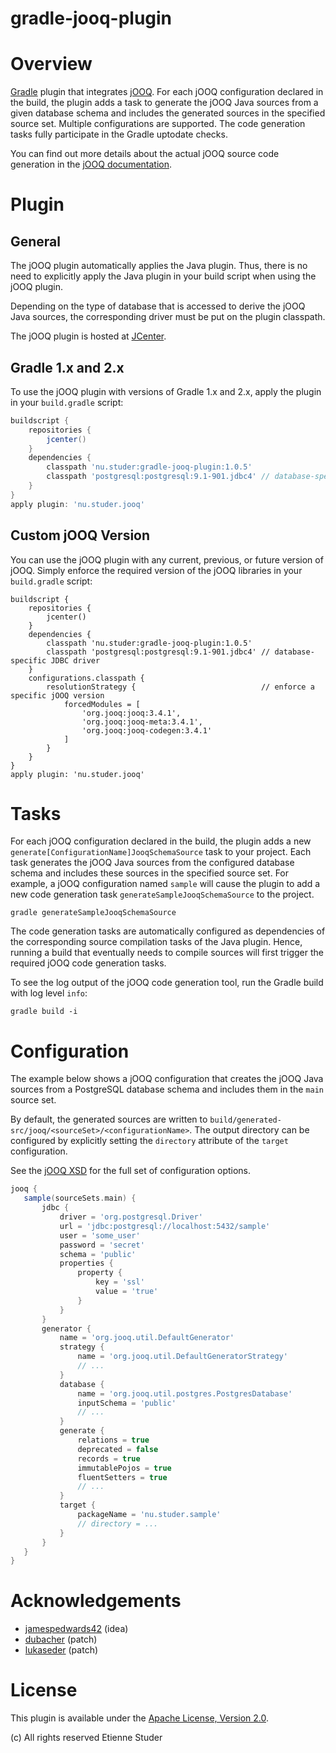 gradle-jooq-plugin
==================

# Overview
[Gradle](http://www.gradle.org) plugin that integrates [jOOQ](http://www.jooq.org). For each jOOQ configuration declared 
in the build, the plugin adds a task to generate the jOOQ Java sources from a given database schema and includes the
generated sources in the specified source set. Multiple configurations are supported. The code generation tasks fully 
participate in the Gradle uptodate checks.

You can find out more details about the actual jOOQ source code generation in the
[jOOQ documentation](http://www.jooq.org/doc/latest/manual/code-generation).

# Plugin

## General
The jOOQ plugin automatically applies the Java plugin. Thus, there is no need to explicitly apply the Java plugin in
your build script when using the jOOQ plugin.

Depending on the type of database that is accessed to derive the jOOQ Java sources, the corresponding driver must
be put on the plugin classpath.

The jOOQ plugin is hosted at [JCenter](https://bintray.com/etienne/gradle-plugins/nu.studer.jooq).

## Gradle 1.x and 2.x
To use the jOOQ plugin with versions of Gradle 1.x and 2.x, apply the plugin in your `build.gradle` script:

```groovy
buildscript {
    repositories {
        jcenter()
    }
    dependencies {
        classpath 'nu.studer:gradle-jooq-plugin:1.0.5'
        classpath 'postgresql:postgresql:9.1-901.jdbc4' // database-specific JDBC driver
    }
}
apply plugin: 'nu.studer.jooq'
```

## Custom jOOQ Version
You can use the jOOQ plugin with any current, previous, or future version of jOOQ. Simply enforce the required version of the jOOQ libraries in your `build.gradle` script:
```
buildscript {
    repositories {
        jcenter()
    }
    dependencies {
        classpath 'nu.studer:gradle-jooq-plugin:1.0.5'
        classpath 'postgresql:postgresql:9.1-901.jdbc4' // database-specific JDBC driver
    }
    configurations.classpath {
        resolutionStrategy {                            // enforce a specific jOOQ version
            forcedModules = [
                'org.jooq:jooq:3.4.1',
                'org.jooq:jooq-meta:3.4.1',
                'org.jooq:jooq-codegen:3.4.1'
            ]     
        }
    }
}
apply plugin: 'nu.studer.jooq'
```

# Tasks
For each jOOQ configuration declared in the build, the plugin adds a new `generate[ConfigurationName]JooqSchemaSource` 
task to your project. Each task generates the jOOQ Java sources from the configured database schema and includes these
sources in the specified source set. For example, a jOOQ configuration named `sample` will cause the plugin to add a 
new code generation task `generateSampleJooqSchemaSource` to the project.

```console
gradle generateSampleJooqSchemaSource
```

The code generation tasks are automatically configured as dependencies of the corresponding source compilation tasks
of the Java plugin. Hence, running a build that eventually needs to compile sources will first trigger the required
jOOQ code generation tasks.

To see the log output of the jOOQ code generation tool, run the Gradle build with log level `info`:

```console
gradle build -i
```

# Configuration

The example below shows a jOOQ configuration that creates the jOOQ Java sources from a PostgreSQL database schema and 
includes them in the `main` source set.

By default, the generated sources are written to `build/generated-src/jooq/<sourceSet>/<configurationName>`. The 
output directory can be configured by explicitly setting the `directory` attribute of the `target` configuration.

See the [jOOQ XSD](http://www.jooq.org/xsd/jooq-codegen-3.3.0.xsd) for the full set of configuration options.

```groovy
jooq {
   sample(sourceSets.main) {
       jdbc {
           driver = 'org.postgresql.Driver'
           url = 'jdbc:postgresql://localhost:5432/sample'
           user = 'some_user'
           password = 'secret'
           schema = 'public'
           properties {
               property {
                   key = 'ssl'
                   value = 'true'
               }
           }
       }
       generator {
           name = 'org.jooq.util.DefaultGenerator'
           strategy {
               name = 'org.jooq.util.DefaultGeneratorStrategy'
               // ...
           }
           database {
               name = 'org.jooq.util.postgres.PostgresDatabase'
               inputSchema = 'public'
               // ...
           }
           generate {
               relations = true
               deprecated = false
               records = true
               immutablePojos = true
               fluentSetters = true
               // ...
           }
           target {
               packageName = 'nu.studer.sample'
               // directory = ...
           }
       }
   }
}
```

# Acknowledgements

+ [jamespedwards42](https://github.com/jamespedwards42) (idea)
+ [dubacher](https://github.com/dubacher) (patch)
+ [lukaseder](https://github.com/lukaseder) (patch)

# License
This plugin is available under the [Apache License, Version 2.0](http://www.apache.org/licenses/LICENSE-2.0.html).

(c) All rights reserved Etienne Studer
